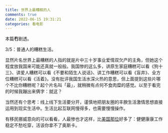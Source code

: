 ```yaml
---
title: 世界上最糟糕的人
comments: true
date: 2022-06-15 19:31:21
categories: 看电影
---
```


本篇**冇**剧透。

3/5：普通人的糟糕生活。

显然片名世界上最糟糕的人指的就是片中三十岁事业爱情双欠产的主角，但她这个程度放我国来可能还真就一般般。我国惨的这么多，讲原生家庭糟糕可以看《狗十三》、讲爱人糟糕可以看《不要和陌生人说话》、讲工作糟糕可以看《盲井》、全方位糟糕可以看《活着》。没有批评我国生活水深火热的意思，但上面提到这些片哪个不比你糟糕呢？起个片名叫「最」，就稍微有点何不食肉糜的感觉。以至于看完的时候我蹦出来俩字：就这？

当然还有个思考：线上线下生活要分开，谨慎地把朋友圈的丰腴生活激情思想直接运用到现实生活中。生活比起互联网慢得多，也需要慢慢操作。

有移民挪威意向的可以看看，人最惨也才这样，比[美国那位](https://gaoryrt.com/2021/06-28-%E6%97%A0%E4%BE%9D%E4%B9%8B%E5%9C%B0/)好多了：健健康康工作稳定不愁吃穿，活该你拿不了奥斯卡。
